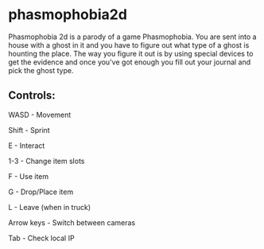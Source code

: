 # phasmophobia2d

Phasmophobia 2d is a parody of a game Phasmophobia. You are sent into a house with a ghost in it and you have to figure out what type of a ghost is hounting the place.
The way you figure it out is by using special devices to get the evidence and once you've got enough you fill out your journal and pick the ghost type.

## Controls:
WASD - Movement

Shift - Sprint

E - Interact

1-3 - Change item slots

F - Use item

G - Drop/Place item

L - Leave (when in truck)

Arrow keys - Switch between cameras

Tab - Check local IP
